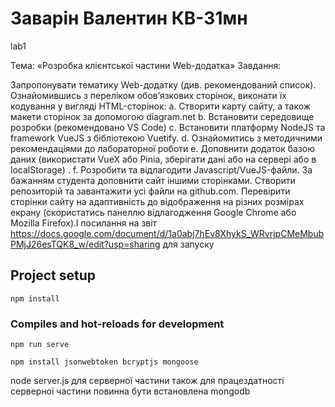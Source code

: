 # Заварін Валентин КВ-31мн
lab1

Тема: «Розробка клієнтської частини Web-додатка» Завдання:

Запропонувати тематику Web-додатку (див. рекомендований список).
Ознайомившись з переліком обов’язкових сторінок, виконати їх кодування у вигляді HTML-сторінок: a. Створити карту сайту, а також макети сторінок за допомогою diagram.net b. Встановити середовище розробки (рекомендовано VS Code) c. Встановити платформу NodeJS та framework VueJS з бібліотекою Vuetify. d. Ознайомитись з методичними рекомендаціями до лабораторної роботи e. Доповнити додаток базою даних (використати VueX або Pinia, зберігати дані або на сервері або в localStorage) . f. Розробити та відлагодити Javascript/VueJS-файли.
За бажанням студента доповнити сайт іншими сторінками.
Створити репозиторій та завантажити усі файли на github.com.
Перевірити сторінки сайту на адаптивність до відображення на різних розмірах екрану (скористатись панеллю відлагодження Google Chrome або Mozilla Firefox).l посилання на звіт
https://docs.google.com/document/d/1a0abj7hEv8XhykS_WRvrjpCMeMbubPMjJ26esTQK8_w/edit?usp=sharing
для запуску 
## Project setup
```
npm install
```

### Compiles and hot-reloads for development
```
npm run serve
```

```
npm install jsonwebtoken bcryptjs mongoose
```

node server.js
для серверної частини
також для працездатності серверної частини повинна бути встановлена mongodb
